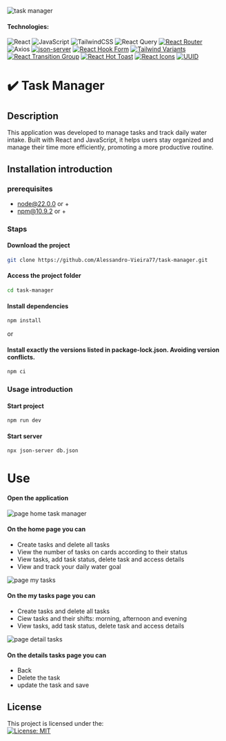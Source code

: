 ![task manager](https://i.imgur.com/p1P9758.png)

#### Technologies:  
 ![React](https://img.shields.io/badge/react-%2320232a.svg?style=for-the-badge&logo=react&logoColor=%2361DAFB) ![JavaScript](https://img.shields.io/badge/javascript-%23323330.svg?style=for-the-badge&logo=javascript&logoColor=%23F7DF1E) ![TailwindCSS](https://img.shields.io/badge/tailwindcss-%2338B2AC.svg?style=for-the-badge&logo=tailwind-css&logoColor=white) ![React Query](https://img.shields.io/badge/-React%20Query-FF4154?style=for-the-badge&logo=react%20query&logoColor=white) [![React Router](https://img.shields.io/badge/React%20Router-^6.x-CA4245?logo=react-router&logoColor=white)](https://reactrouter.com/) ![Axios](https://img.shields.io/badge/Axios-^1.x-5A29E4?logo=axios&logoColor=white) [![json-server](https://img.shields.io/badge/json--server-^1.x-000000?logo=npm&logoColor=white)](https://github.com/typicode/json-server) [![React Hook Form](https://img.shields.io/badge/React%20Hook%20Form-^7.x-EC5990?logo=reacthookform&logoColor=white)](https://react-hook-form.com/) [![Tailwind Variants](https://img.shields.io/badge/Tailwind%20Variants-^1.x-38B2AC?logo=tailwindcss&logoColor=white)](https://github.com/nextui-org/tailwind-variants) [![React Transition Group](https://img.shields.io/badge/React%20Transition%20Group-^4.x-61DAFB?logo=react&logoColor=white)](https://reactcommunity.org/react-transition-group/) [![React Hot Toast](https://img.shields.io/badge/React%20Hot%20Toast-^2.x-FF5722?logo=react&logoColor=white)](https://react-hot-toast.com/) [![React Icons](https://img.shields.io/badge/React%20Icons-^4.x-61DAFB?logo=react&logoColor=white)](https://react-icons.github.io/react-icons/) [![UUID](https://img.shields.io/badge/UUID-^9.x-000000?logo=npm&logoColor=white)](https://www.npmjs.com/package/uuid)








# ✔️ Task Manager

## Description
This application was developed to manage tasks and track daily water intake.
Built with React and JavaScript, it helps users stay organized and manage their time more efficiently, promoting a more productive routine.

## Installation introduction
### prerequisites
- node@22.0.0 or +
- npm@10.9.2 or +
### Staps
#### Download the project
```bash
git clone https://github.com/Alessandro-Vieira77/task-manager.git
```
#### Access the project folder
```bash
cd task-manager
```
#### Install dependencies
```bash
npm install 
```
or 
#### Install exactly the versions listed in package-lock.json. Avoiding version conflicts.
```bash
npm ci 
```
### Usage introduction
#### Start project
```bash
npm run dev
```
#### Start server
```bash
npx json-server db.json
```
# Use
#### Open the application
  
  ![page home task manager](https://i.imgur.com/yV0rGvH.png)
  #### On the home page you can
  - Create tasks and delete all tasks 
  - View the number of tasks on cards according to their status
  - View tasks, add task status, delete task and access details
  - View and track your daily water goal

  ![page my tasks](https://i.imgur.com/kK725yj.png)
  #### On the my tasks page you can
  - Create tasks and delete all tasks
  - Ciew tasks and their shifts: morning, afternoon and evening
  - View tasks, add task status, delete task and access details

  ![page detail tasks](https://i.imgur.com/i9UK7HK.png)
  #### On the details tasks page  you can
  - Back
  - Delete the task
  - update the task and save

## License
This project is licensed under the:  
[![License: MIT](https://img.shields.io/badge/License-MIT-yellow.svg)](LICENSE)



